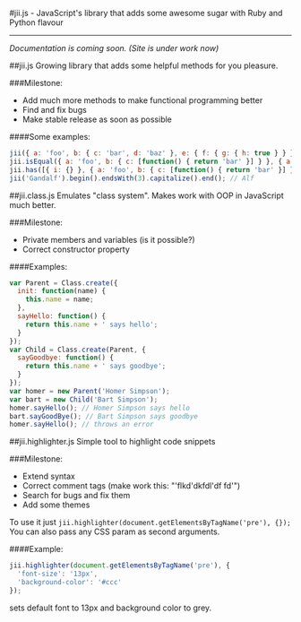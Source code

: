 #jii.js - JavaScript's library that adds some awesome sugar with Ruby and Python flavour
________________________________________________________________________________________

*Documentation is coming soon. (Site is under work now)*

##jii.js
Growing library that adds some helpful methods for you pleasure.

###Milestone:
- Add much more methods to make functional programming better
- Find and fix bugs
- Make stable release as soon as possible

####Some examples:
```javascript
jii({ a: 'foo', b: { c: 'bar', d: 'baz' }, e: { f: { g: { h: true } } } }).has({ e: { f: { g: { h: true } } } }); // true
jii.isEqual({ a: 'foo', b: { c: [function() { return 'bar' }] } }, { a: 'foo', b: { c: [function() { return 'bar' }] } }); // true
jii.has([{ i: {} }, { a: 'foo', b: { c: [function() { return 'bar' }] } }, ['foo', 'bar', 'baz']], { a: 'foo', b: { c: [function() { return 'bar' }] } }); // true
jii('Gandalf').begin().endsWith(3).capitalize().end(); // Alf
```

##jii.class.js
Emulates "class system". Makes work with OOP in JavaScript much better.

###Milestone:
- Private members and variables (is it possible?)
- Correct constructor property

####Examples:
```javascript
var Parent = Class.create({
  init: function(name) {
    this.name = name;
  },
  sayHello: function() {
    return this.name + ' says hello';
  }
});
var Child = Class.create(Parent, {
  sayGoodbye: function() {
    return this.name + ' says goodbye';
  }
});
var homer = new Parent('Homer Simpson');
var bart = new Child('Bart Simpson');
homer.sayHello(); // Homer Simpson says hello
bart.sayGoodBye(); // Bart Simpson says goodbye
homer.sayHello(); // throws an error
```

##jii.highlighter.js
Simple tool to highlight code snippets

###Milestone:
- Extend syntax
- Correct comment tags (make work this: "'flkd\'dkfdl\'df fd'")
- Search for bugs and fix them
- Add some themes

To use it just `jii.highlighter(document.getElementsByTagName('pre'), {});`
You can also pass any CSS param as second arguments.

####Example:
```javascript
jii.highlighter(document.getElementsByTagName('pre'), {
  'font-size': '13px',
  'background-color': '#ccc'
});
```
sets default font to 13px and background color to grey.